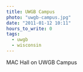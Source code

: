 ```yaml
---
title: UWGB Campus
photo: "uwgb-campus.jpg"
date: "2011-01-12 10:11"
hours_to_write: 0
tags:
  - uwgb
  - wisconsin
---
```


MAC Hall on UWGB Campus

